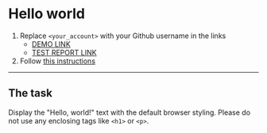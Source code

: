 # Hello world
1. Replace `<your_account>` with your Github username in the links
    - [DEMO LINK](https://<kerpichonka>.github.io/layout_hello-world/) <br>
    - [TEST REPORT LINK](https://<kerpichonka>.github.io/layout_hello-world/report/html_report/)
2. Follow [this instructions](https://mate-academy.github.io/layout_task-guideline/)
___

## The task
Display the "Hello, world!" text with the default browser styling. Please do not
use any enclosing tags like `<h1>` or `<p>`.
